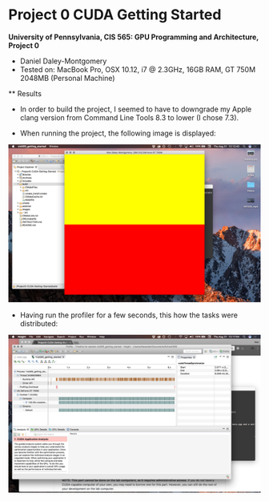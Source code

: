 Project 0 CUDA Getting Started
====================

**University of Pennsylvania, CIS 565: GPU Programming and Architecture, Project 0**

*  Daniel Daley-Montgomery
* Tested on: MacBook Pro, OSX 10.12, i7 @ 2.3GHz, 16GB RAM, GT 750M 2048MB (Personal Machine)

** Results

* In order to build the project, I seemed to have to downgrade my Apple clang version from Command Line Tools 8.3 to lower (I chose 7.3).

* When running the project, the following image is displayed:

![](images/ScreenShot_Program.png)

* Having run the profiler for a few seconds, this how the tasks were distributed:

![](images/ScreenShot_Timeline.png)

